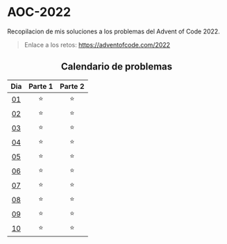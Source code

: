 # AOC-2022

Recopilacion de mis soluciones a los problemas del Advent of Code 2022.

> Enlace a los retos: https://adventofcode.com/2022


<div align=center>

## Calendario de problemas

| Dia | Parte 1 | Parte 2 |
| :---: | :---: | :---: |
| [01](./D01/) | ⭐ | ⭐ |
| [02](./D02/) | ⭐ | ⭐ |
| [03](./D03/) | ⭐ | ⭐ |
| [04](./D04/) | ⭐ | ⭐ |
| [05](./D05/) | ⭐ | ⭐ |
| [06](./D06/) | ⭐ | ⭐ |
| [07](./D07/) | ⭐ | ⭐ |
| [08](./D08/) | ⭐ | ⭐ |
| [09](./D09/) | ⭐ | ⭐ |
| [10](./D10/) | ⭐ | ⭐ |

</div>